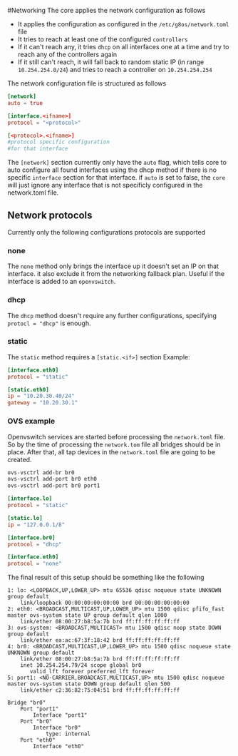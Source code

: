 #Networking
The core applies the network configuration as follows
- It applies the configuration as configured in the `/etc/g8os/network.toml` file
- It tries to reach at least one of the configured `controllers`
- If it can't reach any, it tries `dhcp` on all interfaces one at a time and try to reach any of the controllers again
- If it still can't reach, it will fall back to random static IP (in range `10.254.254.0/24`) and tries to reach a controller on `10.254.254.254`

The network configuration file is structured as follows
```toml
[network]
auto = true

[interface.<ifname>]
protocol = "<protocol>"

[<protocol>.<ifname>]
#protocol specific configuration
#for that interface
```

The `[network]` section currently only have the `auto` flag, which tells core to auto configure all found interfaces using the dhcp method if there is no specific `interface` section for that interface.
if `auto` is set to false, the `core` will just ignore any interface that is not specificly configured in the network.toml file.

## Network protocols
Currently only the following configurations protocols are supported
### none
The `none` method only brings the interface up it doesn't set an IP on that interface. it also exclude it from the networking fallback plan. Useful if the interface is added to an `openvswitch`.
### dhcp
The `dhcp` method doesn't require any further configurations, specifying `protocl = "dhcp"` is enough.
### static
The `static` method requires a `[static.<if>]` section
Example:
```toml
[interface.eth0]
protocol = "static"

[static.eth0]
ip = "10.20.30.40/24"
gateway = "10.20.30.1"
```

### OVS example
Openvswitch services are started before processing the `network.toml` file. So by the time of processing the `network.tom` file all bridges should be in place.
After that, all tap devices in the `network.toml` file are going to be created.

```bash
ovs-vsctrl add-br br0
ovs-vsctrl add-port br0 eth0
ovs-vsctrl add-port br0 port1
```

```toml
[interface.lo]
protocol = "static"

[static.lo]
ip = "127.0.0.1/8"

[interface.br0]
protocol = "dhcp"

[interface.eth0]
protocol = "none"
```

The final result of this setup should be something like the following
```
1: lo: <LOOPBACK,UP,LOWER_UP> mtu 65536 qdisc noqueue state UNKNOWN group default
    link/loopback 00:00:00:00:00:00 brd 00:00:00:00:00:00
2: eth0: <BROADCAST,MULTICAST,UP,LOWER_UP> mtu 1500 qdisc pfifo_fast master ovs-system state UP group default qlen 1000
    link/ether 08:00:27:b8:5a:7b brd ff:ff:ff:ff:ff:ff
3: ovs-system: <BROADCAST,MULTICAST> mtu 1500 qdisc noop state DOWN group default
    link/ether ea:ac:67:3f:18:42 brd ff:ff:ff:ff:ff:ff
4: br0: <BROADCAST,MULTICAST,UP,LOWER_UP> mtu 1500 qdisc noqueue state UNKNOWN group default
    link/ether 08:00:27:b8:5a:7b brd ff:ff:ff:ff:ff:ff
    inet 10.254.254.79/24 scope global br0
       valid_lft forever preferred_lft forever
5: port1: <NO-CARRIER,BROADCAST,MULTICAST,UP> mtu 1500 qdisc noqueue master ovs-system state DOWN group default qlen 500
    link/ether c2:36:82:75:04:51 brd ff:ff:ff:ff:ff:ff
```

```
Bridge "br0"
    Port "port1"
        Interface "port1"
    Port "br0"
        Interface "br0"
            type: internal
    Port "eth0"
        Interface "eth0"
```